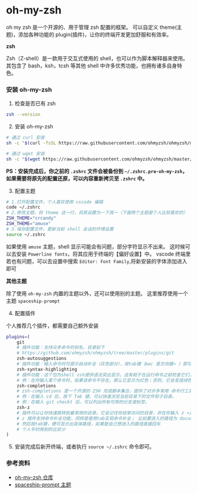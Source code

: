 # oh-my-zsh

oh my zsh 是一个开源的、用于管理 zsh 配置的框架。
可以自定义 theme(主题)，添加各种功能的 plugin(插件)，让你的终端开发更加舒服和有效率。

**zsh**

Zsh（Z-shell）是一款用于交互式使用的 shell，也可以作为脚本解释器来使用。其包含了 bash，ksh，tcsh 等其他 shell 中许多优秀功能，也拥有诸多自身特色。

### 安装 oh-my-zsh

1. 检查是否已有 zsh

```sh
zsh --version
```

2. 安装 oh-my-zsh

```sh
# 通过 curl 安装
sh -c "$(curl -fsSL https://raw.githubusercontent.com/ohmyzsh/ohmyzsh/master/tools/install.sh)"

# 通过 wget 安装
sh -c "$(wget https://raw.githubusercontent.com/ohmyzsh/ohmyzsh/master/tools/install.sh -O -)"
```

**PS：安装完成后，你之前的 `.zshrc` 文件会被备份到 `~/.zshrc.pre-oh-my-zsh`，如果需要将原先的配置还原，可以内容重新拷贝至 `.zshrc` 中。**

3. 配置主题

```sh
# 1.打开配置文件，个人喜欢使用 vscode 编辑
code ~/.zshrc
# 2.修改主题，将 theme 这一行，将其设置为一下其一（下面两个主题是个人比较喜欢的）
ZSH_THEME="crcandy"
ZSH_THEME="amuse"
# 3.保存配置文件，更新当前 shell 会话的环境设置
source ~/.zshrc
```

如果使用 `amuse` 主题，shell 显示可能会有问题，部分字符显示不出来。
这时候可以去安装 `Powerline fonts`，将其应用于终端的【偏好设置】中。
vscode 终端里若也有问题，可以去设置中搜索 `Editor: Font Family`,将新安装的字体添加进入即可

**其他主题**

除了使用 `oh-my-zsh` 内置的主题以外，还可以使用别的主题。
这里推荐使用一个主题 `spaceship-prompt`

4. 配置插件

个人推荐几个插件，都需要自己额外安装

```sh
plugins=(
    git
    # 插件功能：支持众多命令的别名，目录如下
    # https://github.com/ohmyzsh/ohmyzsh/tree/master/plugins/git
    zsh-autosuggestions
    # 插件功能：输入命令时可提示自动补全（灰色部分），按tab键（mac 是方向键→ ）即可补全。
    zsh-syntax-highlighting
    # 插件功能：这个包为shell zsh提供语法突出显示。这有助于在运行命令之前检查它们，特别是在捕获语法错误方面。
    # 例：在你输入某个命令时，如果该命令不存在，那么它显示为红色；否则，它会变成绿色。
    zsh-completions
    # zsh-completions 是一个开源的 ZSH 完成脚本集合，提供了对许多常用 命令行工具 的支持，可以为你的 ZSH shell 提供更强大的自动补全功能。
    # 例：在输入 cd 后，按下 Tab 键，可以快速浏览当前目录下的文件和子目录。
    # 例：在输入 git checkt 后，可以列出所有可用的分支或标签。
    zsh-z
    # 插件可以让你快速跳转到最常用的目录。它会记住你经常访问的目录，并在你输入 z <目录名> 的时候自动补全相应的目录。如果你经常在命令行下工作，这个插件会非常有用。
    # z 插件支持命令补全功能，同样是使用tab实现命令补全； 比如要进入的路径为 documnets/github/demo，终端输入 z de
    # 然后按tab键，便可显示出具体路径，如果是自己想进入的路径直接回车
    # 个人平时用到的比较少
)
```

5. 安装完成后新开终端，或者执行 `source ~/.zshrc` 命令即可。

### 参考资料

- [oh-my-zsh 仓库](https://github.com/ohmyzsh/ohmyzsh)
- [spaceship-prompt 主题](https://github.com/spaceship-prompt/spaceship-prompt)
